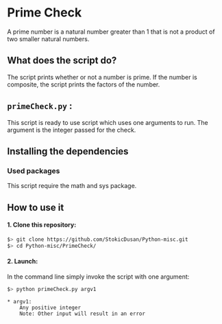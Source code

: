 # Prime Check

A prime number is a natural number greater than 1 that is not a product of two smaller natural numbers.

## What does the script do?
The script prints whether or not a number is prime. If the number is composite, the script prints the factors of the number.

## `primeCheck.py` :
This script is ready to use script which uses one arguments to run. The argument is the integer passed for the check.

## Installing the dependencies

### Used packages
This script require the math and sys package.

## How to use it
#### 1. Clone this repository:
```zsh
$> git clone https://github.com/StokicDusan/Python-misc.git
$> cd Python-misc/PrimeCheck/
```
#### 2. Launch:
In the command line simply invoke the script with one argument:
```zsh
$> python primeCheck.py argv1
```
```
* argv1:
    Any positive integer
    Note: Other input will result in an error
```